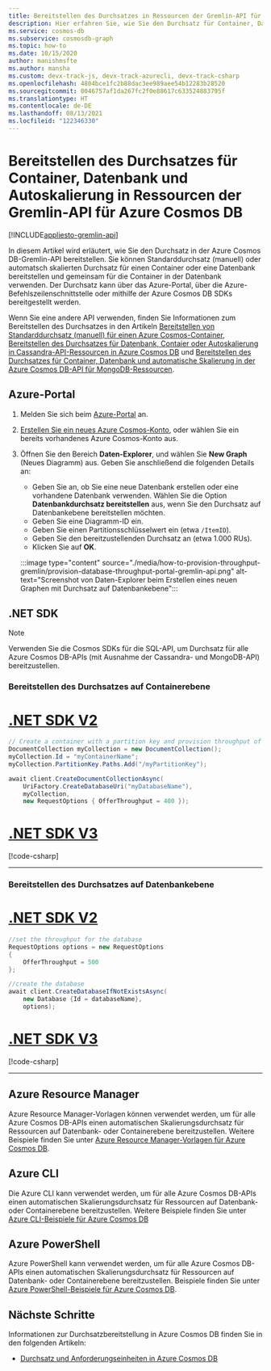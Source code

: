 ```yaml
---
title: Bereitstellen des Durchsatzes in Ressourcen der Gremlin-API für Azure Cosmos DB
description: Hier erfahren Sie, wie Sie den Durchsatz für Container, Datenbank und Autoskalierung in Ressourcen der Gremlin-API für Azure Cosmos DB bereitstellen. Dazu verwenden Sie Azure-Portal, die CLI, PowerShell und verschiedene andere SDKs.
ms.service: cosmos-db
ms.subservice: cosmosdb-graph
ms.topic: how-to
ms.date: 10/15/2020
author: manishmsfte
ms.author: mansha
ms.custom: devx-track-js, devx-track-azurecli, devx-track-csharp
ms.openlocfilehash: 4804bce1fc2b88dac3ee989aee54b12283b28520
ms.sourcegitcommit: 0046757af1da267fc2f0e88617c633524883795f
ms.translationtype: HT
ms.contentlocale: de-DE
ms.lasthandoff: 08/13/2021
ms.locfileid: "122346330"
---
```

# <a name="provision-database-container-or-autoscale-throughput-on-azure-cosmos-db-gremlin-api-resources"></a>Bereitstellen des Durchsatzes für Container, Datenbank und Autoskalierung in Ressourcen der Gremlin-API für Azure Cosmos DB
[!INCLUDE[appliesto-gremlin-api](../includes/appliesto-gremlin-api.md)]

In diesem Artikel wird erläutert, wie Sie den Durchsatz in der Azure Cosmos DB-Gremlin-API bereitstellen. Sie können Standarddurchsatz (manuell) oder automatsch skalierten Durchsatz für einen Container oder eine Datenbank bereitstellen und gemeinsam für die Container in der Datenbank verwenden. Der Durchsatz kann über das Azure-Portal, über die Azure-Befehlszeilenschnittstelle oder mithilfe der Azure Cosmos DB SDKs bereitgestellt werden.

Wenn Sie eine andere API verwenden, finden Sie Informationen zum Bereitstellen des Durchsatzes in den Artikeln [Bereitstellen von Standarddurchsatz (manuell) für einen Azure Cosmos-Container](../how-to-provision-container-throughput.md), [Bereitstellen des Durchsatzes für Datenbank, Contaier oder Autoskalierung in Cassandra-API-Ressourcen in Azure Cosmos DB](../cassandra/how-to-provision-throughput-cassandra.md) und [Bereitstellen des Durchsatzes für Container, Datenbank und automatische Skalierung in der Azure Cosmos DB-API für MongoDB-Ressourcen](../mongodb/how-to-provision-throughput-mongodb.md).

## <a name="azure-portal"></a><a id="portal-gremlin"></a> Azure-Portal

1. Melden Sie sich beim [Azure-Portal](https://portal.azure.com/) an.

1. [Erstellen Sie ein neues Azure Cosmos-Konto](../mongodb/create-mongodb-dotnet.md#create-a-database-account), oder wählen Sie ein bereits vorhandenes Azure Cosmos-Konto aus.

1. Öffnen Sie den Bereich **Daten-Explorer**, und wählen Sie **New Graph** (Neues Diagramm) aus. Geben Sie anschließend die folgenden Details an:

   * Geben Sie an, ob Sie eine neue Datenbank erstellen oder eine vorhandene Datenbank verwenden. Wählen Sie die Option **Datenbankdurchsatz bereitstellen** aus, wenn Sie den Durchsatz auf Datenbankebene bereitstellen möchten.
   * Geben Sie eine Diagramm-ID ein.
   * Geben Sie einen Partitionsschlüsselwert ein (etwa `/ItemID`).
   * Geben Sie den bereitzustellenden Durchsatz an (etwa 1.000 RUs).
   * Klicken Sie auf **OK**.

    :::image type="content" source="./media/how-to-provision-throughput-gremlin/provision-database-throughput-portal-gremlin-api.png" alt-text="Screenshot von Daten-Explorer beim Erstellen eines neuen Graphen mit Durchsatz auf Datenbankebene":::

## <a name="net-sdk"></a>.NET SDK

> [!Note]
> Verwenden Sie die Cosmos SDKs für die SQL-API, um Durchsatz für alle Azure Cosmos DB-APIs (mit Ausnahme der Cassandra- und MongoDB-API) bereitzustellen.

### <a name="provision-container-level-throughput"></a>Bereitstellen des Durchsatzes auf Containerebene

# <a name="net-sdk-v2"></a>[.NET SDK V2](#tab/dotnetv2)

```csharp
// Create a container with a partition key and provision throughput of 400 RU/s
DocumentCollection myCollection = new DocumentCollection();
myCollection.Id = "myContainerName";
myCollection.PartitionKey.Paths.Add("/myPartitionKey");

await client.CreateDocumentCollectionAsync(
    UriFactory.CreateDatabaseUri("myDatabaseName"),
    myCollection,
    new RequestOptions { OfferThroughput = 400 });
```

# <a name="net-sdk-v3"></a>[.NET SDK V3](#tab/dotnetv3)

[!code-csharp[](~/samples-cosmosdb-dotnet-v3/Microsoft.Azure.Cosmos/tests/Microsoft.Azure.Cosmos.Tests/SampleCodeForDocs/ContainerDocsSampleCode.cs?name=ContainerCreateWithThroughput)]

---

### <a name="provision-database-level-throughput"></a>Bereitstellen des Durchsatzes auf Datenbankebene

# <a name="net-sdk-v2"></a>[.NET SDK V2](#tab/dotnetv2)

```csharp
//set the throughput for the database
RequestOptions options = new RequestOptions
{
    OfferThroughput = 500
};

//create the database
await client.CreateDatabaseIfNotExistsAsync(
    new Database {Id = databaseName},  
    options);
```

# <a name="net-sdk-v3"></a>[.NET SDK V3](#tab/dotnetv3)

[!code-csharp[](~/samples-cosmosdb-dotnet-v3/Microsoft.Azure.Cosmos/tests/Microsoft.Azure.Cosmos.Tests/SampleCodeForDocs/DatabaseDocsSampleCode.cs?name=DatabaseCreateWithThroughput)]

---

## <a name="azure-resource-manager"></a>Azure Resource Manager

Azure Resource Manager-Vorlagen können verwendet werden, um für alle Azure Cosmos DB-APIs einen automatischen Skalierungsdurchsatz für Ressourcen auf Datenbank- oder Containerebene bereitzustellen. Weitere Beispiele finden Sie unter [Azure Resource Manager-Vorlagen für Azure Cosmos DB](resource-manager-template-samples.md).

## <a name="azure-cli"></a>Azure CLI

Die Azure CLI kann verwendet werden, um für alle Azure Cosmos DB-APIs einen automatischen Skalierungsdurchsatz für Ressourcen auf Datenbank- oder Containerebene bereitzustellen. Weitere Beispiele finden Sie unter [Azure CLI-Beispiele für Azure Cosmos DB](cli-samples.md)

## <a name="azure-powershell"></a>Azure PowerShell

Azure PowerShell kann verwendet werden, um für alle Azure Cosmos DB-APIs einen automatischen Skalierungsdurchsatz für Ressourcen auf Datenbank- oder Containerebene bereitzustellen. Beispiele finden Sie unter [Azure PowerShell-Beispiele für Azure Cosmos DB](powershell-samples.md).

## <a name="next-steps"></a>Nächste Schritte

Informationen zur Durchsatzbereitstellung in Azure Cosmos DB finden Sie in den folgenden Artikeln:

* [Durchsatz und Anforderungseinheiten in Azure Cosmos DB](../request-units.md)